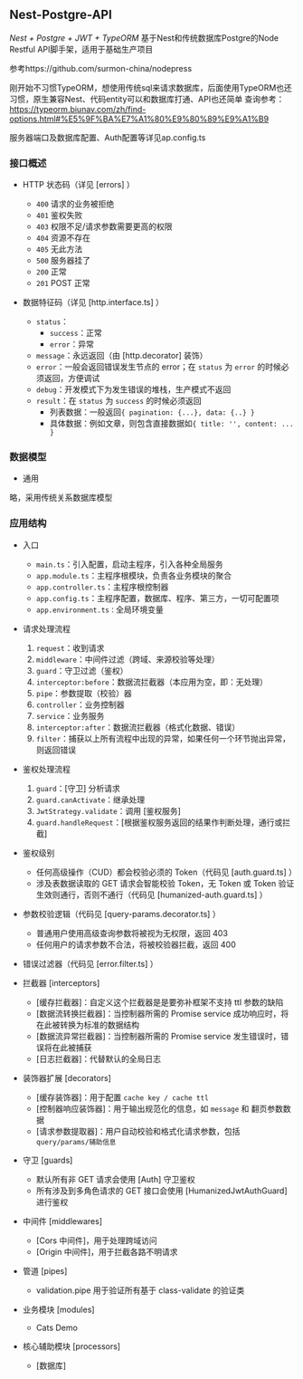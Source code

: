## Nest-Postgre-API

*Nest + Postgre + JWT + TypeORM* 基于Nest和传统数据库Postgre的Node Restful API脚手架，适用于基础生产项目

参考https://github.com/surmon-china/nodepress

刚开始不习惯TypeORM，想使用传统sql来请求数据库，后面使用TypeORM也还习惯，原生兼容Nest、代码entity可以和数据库打通、API也还简单
查询参考：https://typeorm.biunav.com/zh/find-options.html#%E5%9F%BA%E7%A1%80%E9%80%89%E9%A1%B9

服务器端口及数据库配置、Auth配置等详见ap.config.ts
### 接口概述

- HTTP 状态码（详见 [errors] ）

  - `400` 请求的业务被拒绝
  - `401` 鉴权失败
  - `403` 权限不足/请求参数需要更高的权限
  - `404` 资源不存在
  - `405` 无此方法
  - `500` 服务器挂了
  - `200` 正常
  - `201` POST 正常

- 数据特征码（详见 [http.interface.ts] ）
  - `status`：
    - `success`：正常
    - `error`：异常
  - `message`：永远返回（由 [http.decorator] 装饰）
  - `error`：一般会返回错误发生节点的 error；在 `status` 为 `error` 的时候必须返回，方便调试
  - `debug`：开发模式下为发生错误的堆栈，生产模式不返回
  - `result`：在 `status` 为 `success` 的时候必须返回
    - 列表数据：一般返回`{ pagination: {...}, data: {..} }`
    - 具体数据：例如文章，则包含直接数据如`{ title: '', content: ... }`

### 数据模型

- 通用

略，采用传统关系数据库模型

### 应用结构

- 入口

  - `main.ts`：引入配置，启动主程序，引入各种全局服务
  - `app.module.ts`：主程序根模块，负责各业务模块的聚合
  - `app.controller.ts`：主程序根控制器
  - `app.config.ts`：主程序配置，数据库、程序、第三方，一切可配置项
  - `app.environment.ts：`全局环境变量

- 请求处理流程

  1. `request`：收到请求
  2. `middleware`：中间件过滤（跨域、来源校验等处理）
  3. `guard`：守卫过滤（鉴权）
  4. `interceptor:before`：数据流拦截器（本应用为空，即：无处理）
  5. `pipe`：参数提取（校验）器
  6. `controller`：业务控制器
  7. `service`：业务服务
  8. `interceptor:after`：数据流拦截器（格式化数据、错误）
  9. `filter`：捕获以上所有流程中出现的异常，如果任何一个环节抛出异常，则返回错误

- 鉴权处理流程

  1. `guard`：[守卫] 分析请求
  2. `guard.canActivate`：继承处理
  3. `JwtStrategy.validate`：调用 [鉴权服务]
  4. `guard.handleRequest`：[根据鉴权服务返回的结果作判断处理，通行或拦截]

- 鉴权级别

  - 任何高级操作（CUD）都会校验必须的 Token（代码见 [auth.guard.ts] ）
  - 涉及表数据读取的 GET 请求会智能校验 Token，无 Token 或 Token 验证生效则通行，否则不通行（代码见 [humanized-auth.guard.ts] ）

- 参数校验逻辑（代码见 [query-params.decorator.ts] ）

  - 普通用户使用高级查询参数将被视为无权限，返回 403
  - 任何用户的请求参数不合法，将被校验器拦截，返回 400

- 错误过滤器（代码见 [error.filter.ts] ）

- 拦截器 [interceptors]

  - [缓存拦截器]：自定义这个拦截器是是要弥补框架不支持 ttl 参数的缺陷
  - [数据流转换拦截器]：当控制器所需的 Promise service 成功响应时，将在此被转换为标准的数据结构
  - [数据流异常拦截器]：当控制器所需的 Promise service 发生错误时，错误将在此被捕获
  - [日志拦截器]：代替默认的全局日志

- 装饰器扩展 [decorators]

  - [缓存装饰器]：用于配置 `cache key / cache ttl`
  - [控制器响应装饰器]：用于输出规范化的信息，如 `message` 和 翻页参数数据
  - [请求参数提取器]：用户自动校验和格式化请求参数，包括 `query/params/辅助信息`

- 守卫 [guards]

  - 默认所有非 GET 请求会使用 [Auth] 守卫鉴权
  - 所有涉及到多角色请求的 GET 接口会使用 [HumanizedJwtAuthGuard] 进行鉴权

- 中间件 [middlewares]

  - [Cors 中间件]，用于处理跨域访问
  - [Origin 中间件]，用于拦截各路不明请求

- 管道 [pipes]

  - validation.pipe 用于验证所有基于 class-validate 的验证类

- 业务模块 [modules]

  - Cats Demo

- 核心辅助模块 [processors]
  - [数据库]
    <!-- - 连接数据库和异常自动重试
  - [缓存 / Redis]
    - 基本的缓存数据 Set、Get
    - 扩展的 [Promise 工作模式](https://github.com/surmon-china/nodepress/blob/main/src/processors/cache/cache.service.ts#L99)（双向同步/被动更新）
    - 扩展的 [Interval 工作模式](https://github.com/surmon-china/nodepress/blob/main/src/processors/cache/cache.service.ts#L138)（超时更新/定时更新）
  - [辅助 / Helper](https://github.com/surmon-china/nodepress/blob/main/src/processors/helper)
    - [搜索引擎实时更新服务](https://github.com/surmon-china/nodepress/blob/main/src/processors/helper/helper.service.seo.ts)：根据入参主动提交搜索引擎收录，支持百度、Google 服务；分别会在动态数据 进行 CUD 的时候调用对应方法
    - [评论过滤服务](https://github.com/surmon-china/nodepress/blob/main/src/processors/helper/helper.service.akismet.ts)：使用 akismet 过滤 spam；暴露三个方法：校验 spam、提交 spam、提交 ham
    - [邮件服务](https://github.com/surmon-china/nodepress/blob/main/src/processors/helper/helper.service.email.ts)：根据入参发送邮件；程序启动时会自动校验客户端有效性，校验成功则根据入参发送邮件
    - [IP 地理查询服务](https://github.com/surmon-china/nodepress/blob/main/src/processors/helper/helper.service.ip.ts)：根据入参查询 IP 物理位置；控制器内优先使用阿里云 IP 查询服务，当服务无效，~~使用本地 GEO 库查询~~，使用 ip.cn 等备用方案
    - [第三方云存储服务](https://github.com/surmon-china/nodepress/blob/main/src/processors/helper/helper.service.oss.ts)：生成云存储上传 Token（目前服务为 Aliyun OSS），后期可以添加 SDK 的更多支持，比如管理文件
    - Google 证书（鉴权）服务：用于生成各 Google 应用的服务端证书 -->


#### Google Indexing API

- [完整的配置流程文档](https://developers.google.com/search/apis/indexing-api/v3/quickstart)
- 「 统计用户的所有者角色 」添加页面 [在这里](https://www.google.com/webmains/verification/details?hl=zh-CN&domain=<xxx.com>)，而非 [新版的](https://search.google.com/search-console/users?resource_id=<xxx.com>)

#### Google Auth

- OAuth 2.0 客户端 ID、服务帐号密钥 都是 OAuth 授权类型
- [Auth 申请及管理页面](https://console.developers.google.com/apis/credentials)

#### Google Analytics Embed API

- [完整文档](https://developers.google.com/analytics/devguides/reporting/embed/v1/)
- [完整示例](https://ga-dev-tools.appspot.com/embed-api/)
- [服务端签发 token 鉴权示例](https://ga-dev-tools.appspot.com/embed-api/server-side-authorization/)
- [客户端 API 文档](https://developers.google.com/analytics/devguides/reporting/embed/v1/core-methods-reference)
- [将服务账户添加为 GA 的数据阅读者操作页面](https://marketingplatform.google.com/home/accounts)

## Development Setup

```bash
# 安装
$ yarn

# 开发
$ yarn start:dev

# 测试
$ yarn lint
$ yarn test
$ yarn test:e2e
$ yarn test:cov
$ yarn test:watch

# 构建
$ yarn build

# 生产环境运行
$ yarn start:prod

# 更新 GEO IP 库数据
$ yarn update-geo-db
```

打开http://localhost:8000 即可看到数据返回
